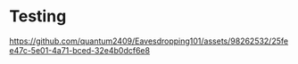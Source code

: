 # Testing


https://github.com/quantum2409/Eavesdropping101/assets/98262532/25fee47c-5e01-4a71-bced-32e4b0dcf6e8

